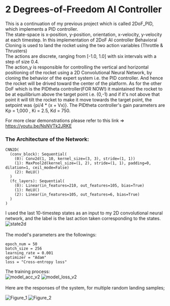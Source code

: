 # 2 Degrees-of-Freedom AI Controller
This is a continuation of my previous project which is called 2DoF_PID, which implements a PID controller.<br>
The state-space is x-position, y-position, orientation, x-velocity, y-velocity at each timestep. 
In this implementation of 2DoF AI controller Behavioral Cloning is used to land the rocket using the two action variables (Throttle & Thrusters)<br>
The actions are discrete, ranging from [-1.0, 1.0] with six intervals with a step of size 0.4.<br>
The action_y is responsible for controlling the vertical and horizontal positioning of the rocket
using a 2D Convolutional Neural Network, by cloning the behavior of the expert system i.e. the PID controller. And hence the rocket will be drived toward the center of the platform.
As for the other DoF which is the PIDtheta controller(FOR NOW!) it maintained the rocket to be at equilibrium above the target
point i.e. (0,-1) and if it's not above that point it will tilt the rocket to make it move towards the target point,
the setpoint was {pi/4 * (x + Vx)}. The PIDtheta controller's gain parameters are Kp = 1,000 , Ki = 2.5, Kd = 750.


For more clear demonstrations please refer to this link => https://youtu.be/NsNVTk2JRKE

### The Architecture of the Network:<br>
  ```
  CNN2D(
    (conv_block): Sequential(
      (0): Conv2d(1, 10, kernel_size=(3, 3), stride=(1, 1))
      (1): MaxPool2d(kernel_size=(1, 2), stride=(1, 1), padding=0, dilation=1, ceil_mode=False)
      (2): ReLU()
    )
    (fc_layers): Sequential(
      (0): Linear(in_features=210, out_features=105, bias=True)
      (1): ReLU()
      (2): Linear(in_features=105, out_features=6, bias=True)
    )
  )
  ```
I used the last 10-timestep states as an input to my 2D convolutional neural network, and the label is the last action taken corresponding to the states.<br>
![state2d](https://github.com/Hazem-Kelziye/2DoF_BehavioralCloning/assets/147067179/e9ad799d-3800-431d-87a3-8d16cee29bfc) <br><br>
The model's parameters are the followings:<br>
```
epoch_num = 50
batch_size = 256
learning_rate = 0.001
optimizer = "Adam"
loss = "Cross-entropy loss"
```
The training process:<br>
![model_acc_v2](https://github.com/Hazem-Kelziye/2DoF_BehavioralCloning/assets/147067179/2582bc00-2228-4047-97e9-ede257504f9a)
![model_loss_v2](https://github.com/Hazem-Kelziye/2DoF_BehavioralCloning/assets/147067179/a800f8f7-bc80-4db8-9949-9f0c42348f0d)
<br><br>
Here are the responses of the system, for multiple random landing samples;

![Figure_1](https://github.com/Hazem-Kelziye/2DoF_BehavioralCloning/assets/147067179/73152441-8a42-42c7-966e-d6fa32fa3e22)
![Figure_2](https://github.com/Hazem-Kelziye/2DoF_BehavioralCloning/assets/147067179/a7ebc58e-f021-4b02-9376-2877a23adefc)
